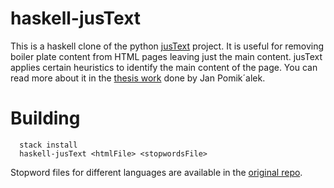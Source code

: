 # haskell-jusText

This is a haskell clone of the python [jusText](https://github.com/miso-belica/jusText) project. It is useful for removing boiler plate content from HTML pages leaving just the main content. jusText applies certain heuristics to identify the main content of the page. You can read more about it in the [thesis work](https://is.muni.cz/th/45523/fi_d/phdthesis.pdf) done by Jan Pomik´alek.

# Building

```
  stack install
  haskell-jusText <htmlFile> <stopwordsFile>
```

Stopword files for different languages are available in the [original repo](https://github.com/miso-belica/jusText/tree/dev/justext/stoplists).